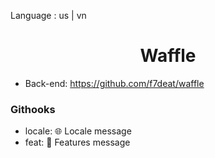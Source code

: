 Language : us | vn

<h1 align="center">Waffle</h1>

- Back-end: https://github.com/f7deat/waffle

### Githooks

- locale: 🌐 Locale message
- feat: 🚀 Features message
